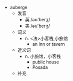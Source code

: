 - auberge
  - 发音
    - 英 /əʊ'berʒ/
    - 美 /əu'berʒ/
  - 词义
    - n. <法>小客栈,小旅馆
      - an inn or tavern 
  - 近义词
    - n. 小旅馆，小客栈
      - public house
      - Posada
  - 补充